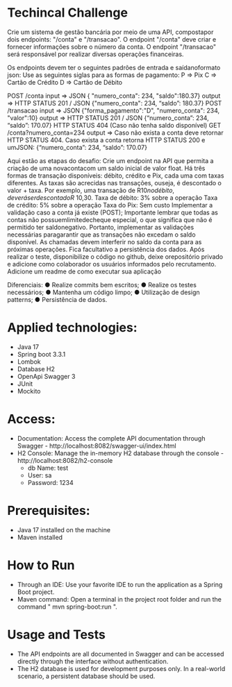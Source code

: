 # Techincal Challenge


Crie um sistema de gestão bancária por meio de uma API, compostapor dois endpoints:
"/conta" e "/transacao". O endpoint "/conta" deve criar e fornecer informações sobre o
número da conta. O endpoint "/transacao" será responsável por realizar diversas operações
financeiras.

Os endpoints devem ter o seguintes padrões de entrada e saídanoformato json:
Use as seguintes siglas para as formas de pagamento:
P => Pix
C => Cartão de Crédito
D => Cartão de Débito

POST /conta
input => JSON { "numero_conta": 234, "saldo":180.37}
output => HTTP STATUS 201 / JSON {"numero_conta": 234, “saldo”: 180.37}
POST /transacao
input => JSON {"forma_pagamento":"D", "numero_conta": 234, "valor":10}
output => HTTP STATUS 201 / JSON {“numero_conta”: 234, “saldo”: 170.07}
HTTP STATUS 404 (Caso não tenha saldo disponível)
GET /conta?numero_conta=234
output => Caso não exista a conta deve retornar HTTP STATUS 404.
Caso exista a conta retorna HTTP STATUS 200 e umJSON:
{“numero_conta”: 234, “saldo”: 170.07}

Aqui estão as etapas do desafio:
Crie um endpoint na API que permita a criação de uma novacontacom um saldo inicial de
valor float.
Há três formas de transação disponíveis: débito, crédito e Pix, cada uma com taxas
diferentes. As taxas são acrecidas nas transações, ouseja, é descontado o valor + taxa. Por
exemplo, uma transação de R$10 no débito, deverá ser descontado R$ 10,30.
Taxa de débito: 3% sobre a operação
Taxa de crédito: 5% sobre a operação
Taxa do Pix: Sem custo
Implementar a validação caso a conta já existe (POST);
Importante lembrar que todas as contas não possuemlimitedecheque especial, o que
significa que não é permitido ter saldonegativo. Portanto, implementar as validações
necessárias paragarantir que as transações não excedam o saldo disponível.
As chamadas devem interferir no saldo da conta para as próximas operações. Fica facultativo
a persistência dos dados.
Após realizar o teste, disponibilize o código no github, deixe orepositório privado e adicione
como colaborador os usuários informados pelo recrutamento.
Adicione um readme de como executar sua aplicação

Diferenciais:
● Realize commits bem escritos;
● Realize os testes necessários;
● Mantenha um código limpo;
● Utilização de design patterns;
● Persistência de dados.


# Applied technologies:
   - Java 17
   - Spring boot 3.3.1
   - Lombok
   - Database H2
   - OpenApi Swagger 3
   - JUnit
   - Mockito

# Access:
   - Documentation: Access the complete API documentation through Swagger - http://localhost:8082/swagger-ui/index.html
   - H2 Console: Manage the in-memory H2 database through the console - http://localhost:8082/h2-console
      - db Name: test
      - User: sa
      - Password: 1234

# Prerequisites:
   - Java 17 installed on the machine
   - Maven installed

# How to Run
   - Through an IDE: Use your favorite IDE to run the application as a Spring Boot project.
   - Maven command: Open a terminal in the project root folder and run the command " mvn spring-boot:run ".
  
# Usage and Tests
 - The API endpoints are all documented in Swagger and can be accessed directly through the interface without authentication.
 - The H2 database is used for development purposes only. In a real-world scenario, a persistent database should be used.
